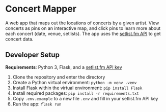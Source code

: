 # Concert Mapper

A web app that maps out the locations of concerts by a given artist. View concerts as pins on an interactive map, and click pins to learn more about each concert (date, venue, setlists). The app uses the [setlist.fm API](https://api.setlist.fm/docs/1.0/index.html) to get concert data.

## Developer Setup

**Requirements**: Python 3, Flask, and a [setlist.fm API key](https://api.setlist.fm/docs/1.0/index.html)

1. Clone the repository and enter the directory
1. Create a Python virtual environment: `python -m venv .venv`
1. Install Flask within the virtual environment: `pip install Flask`
1. Install required packages: `pip install -r requirements.txt`
1. Copy `.env.example` to a new file `.env` and fill in your setlist.fm API key
1. Run the app: `flask run`
